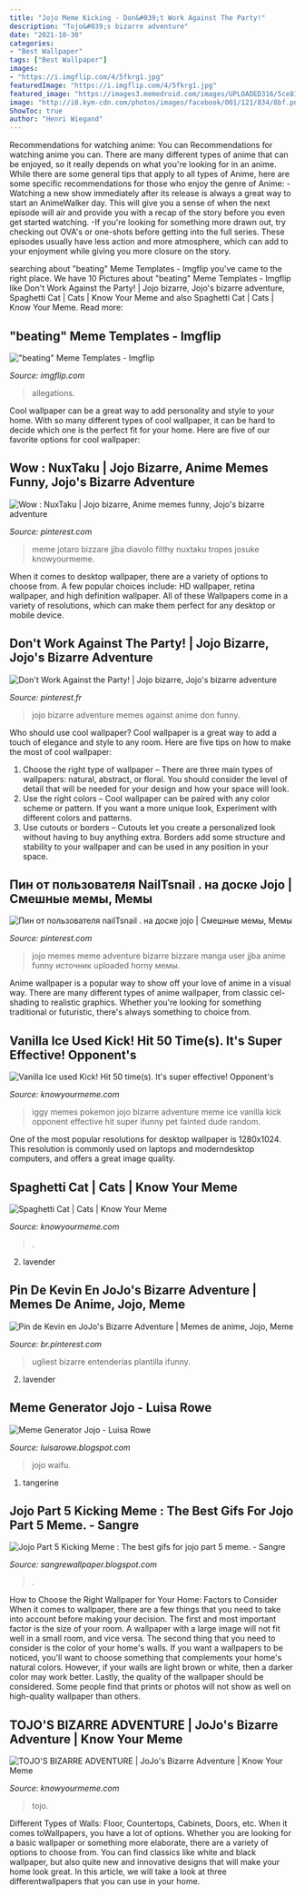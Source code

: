 ```yaml
---
title: "Jojo Meme Kicking - Don&#039;t Work Against The Party!"
description: "Tojo&#039;s bizarre adventure"
date: "2021-10-30"
categories:
- "Best Wallpaper"
tags: ["Best Wallpaper"]
images:
- "https://i.imgflip.com/4/5fkrg1.jpg"
featuredImage: "https://i.imgflip.com/4/5fkrg1.jpg"
featured_image: "https://images3.memedroid.com/images/UPLOADED316/5ce81fcc96be3.jpeg"
image: "http://i0.kym-cdn.com/photos/images/facebook/001/121/834/8bf.png"
ShowToc: true
author: "Henri Wiegand"
---
```



Recommendations for watching anime: You can
Recommendations for watching anime you can. There are many different types of anime that can be enjoyed, so it really depends on what you're looking for in an anime. While there are some general tips that apply to all types of Anime, here are some specific recommendations for those who enjoy the genre of Anime: 
-Watching a new show immediately after its release is always a great way to start an AnimeWalker day. This will give you a sense of when the next episode will air and provide you with a recap of the story before you even get started watching. 
-If you're looking for something more drawn out, try checking out OVA's or one-shots before getting into the full series. These episodes usually have less action and more atmosphere, which can add to your enjoyment while giving you more closure on the story.

	

		
searching about &quot;beating&quot; Meme Templates - Imgflip you've came to the right place. We have 10 Pictures about &quot;beating&quot; Meme Templates - Imgflip like Don&#039;t Work Against the Party! | Jojo bizarre, Jojo&#039;s bizarre adventure, Spaghetti Cat | Cats | Know Your Meme and also Spaghetti Cat | Cats | Know Your Meme. Read more:
		
    
## &quot;beating&quot; Meme Templates - Imgflip

<img loading=lazy src="https://i.imgflip.com/4/5fkrg1.jpg" onerror="this.onerror=null;this.src='https://tse2.mm.bing.net/th?id=OIP.EG8d-GhSfIsNM21vXPituAAAAA&amp;pid=15.1';" alt="&quot;beating&quot; Meme Templates - Imgflip">

_Source: imgflip.com_

>allegations. 

	

Cool wallpaper can be a great way to add personality and style to your home. With so many different types of cool wallpaper, it can be hard to decide which one is the perfect fit for your home. Here are five of our favorite options for cool wallpaper: 

    
## Wow : NuxTaku | Jojo Bizarre, Anime Memes Funny, Jojo&#039;s Bizarre Adventure

<img loading=lazy src="https://i.pinimg.com/736x/ea/aa/73/eaaa73850c59a5562f91caf583d16c06.jpg" onerror="this.onerror=null;this.src='https://tse4.mm.bing.net/th?id=OIP.HAkJ1nB_i07ZlAwCGxZaAQHaLh&amp;pid=15.1';" alt="Wow : NuxTaku | Jojo bizarre, Anime memes funny, Jojo&#039;s bizarre adventure">

_Source: pinterest.com_

>meme jotaro bizzare jjba diavolo filthy nuxtaku tropes josuke knowyourmeme. 

	

When it comes to desktop wallpaper, there are a variety of options to choose from. A few popular choices include: HD wallpaper, retina wallpaper, and high definition wallpaper. All of these Wallpapers come in a variety of resolutions, which can make them perfect for any desktop or mobile device. 

    
## Don&#039;t Work Against The Party! | Jojo Bizarre, Jojo&#039;s Bizarre Adventure

<img loading=lazy src="https://i.pinimg.com/originals/96/72/91/9672914d4f1125dd7a1155aaa5031f1d.jpg" onerror="this.onerror=null;this.src='https://tse4.mm.bing.net/th?id=OIP.FgeiFFVGb7Obbik_MrX5UAHaMj&amp;pid=15.1';" alt="Don&#039;t Work Against the Party! | Jojo bizarre, Jojo&#039;s bizarre adventure">

_Source: pinterest.fr_

>jojo bizarre adventure memes against anime don funny. 

	

Who should use cool wallpaper?
Cool wallpaper is a great way to add a touch of elegance and style to any room. Here are five tips on how to make the most of cool wallpaper: 
1) Choose the right type of wallpaper – There are three main types of wallpapers: natural, abstract, or floral. You should consider the level of detail that will be needed for your design and how your space will look. 
2) Use the right colors – Cool wallpaper can be paired with any color scheme or pattern. If you want a more unique look, Experiment with different colors and patterns. 
3) Use cutouts or borders – Cutouts let you create a personalized look without having to buy anything extra. Borders add some structure and stability to your wallpaper and can be used in any position in your space.

    
## Пин от пользователя NailTsnail . на доске Jojo | Смешные мемы, Мемы

<img loading=lazy src="https://i.pinimg.com/736x/c9/23/64/c923646175c818951933aff5cc67a73c.jpg" onerror="this.onerror=null;this.src='https://tse3.mm.bing.net/th?id=OIP.1ICYBJmyqxCRDxF2W5KWHQHaLh&amp;pid=15.1';" alt="Пин от пользователя nailTsnail . на доске jojo | Смешные мемы, Мемы">

_Source: pinterest.com_

>jojo memes meme adventure bizarre bizzare manga user jjba anime funny источник uploaded horny мемы. 

	

Anime wallpaper is a popular way to show off your love of anime in a visual way. There are many different types of anime wallpaper, from classic cel-shading to realistic graphics. Whether you're looking for something traditional or futuristic, there's always something to choice from.

    
## Vanilla Ice Used Kick! Hit 50 Time(s). It&#039;s Super Effective! Opponent&#039;s

<img loading=lazy src="http://i0.kym-cdn.com/photos/images/original/000/993/415/4df.png" onerror="this.onerror=null;this.src='https://tse3.mm.bing.net/th?id=OIP.rmMKTii0FSMQ7pGRry9FdgHaHb&amp;pid=15.1';" alt="Vanilla Ice used Kick! Hit 50 time(s). It&#039;s super effective! Opponent&#039;s">

_Source: knowyourmeme.com_

>iggy memes pokemon jojo bizarre adventure meme ice vanilla kick opponent effective hit super ifunny pet fainted dude random. 

	

One of the most popular resolutions for desktop wallpaper is 1280x1024. This resolution is commonly used on laptops and moderndesktop computers, and offers a great image quality.

    
## Spaghetti Cat | Cats | Know Your Meme

<img loading=lazy src="https://i.kym-cdn.com/photos/images/facebook/000/968/774/0ae.jpg" onerror="this.onerror=null;this.src='https://tse1.mm.bing.net/th?id=OIP.5aUA6cENr-qphR3qKYrD5QHaHa&amp;pid=15.1';" alt="Spaghetti Cat | Cats | Know Your Meme">

_Source: knowyourmeme.com_

>. 

	

2. lavender 

    
## Pin De Kevin En JoJo&#039;s Bizarre Adventure | Memes De Anime, Jojo, Meme

<img loading=lazy src="https://i.pinimg.com/736x/88/b4/15/88b415d8f881ba9774b6adc514947930.jpg" onerror="this.onerror=null;this.src='https://tse4.mm.bing.net/th?id=OIP.LVMY5TmaCdgtALLQWaOpWQHaN7&amp;pid=15.1';" alt="Pin de Kevin en JoJo&#039;s Bizarre Adventure | Memes de anime, Jojo, Meme">

_Source: br.pinterest.com_

>ugliest bizarre entenderias plantilla ifunny. 

	

2. lavender 

    
## Meme Generator Jojo - Luisa Rowe

<img loading=lazy src="https://pics.me.me/any-other-jojo-waifu-best-boy-also-new-meme-template-60821550.png" onerror="this.onerror=null;this.src='https://tse1.mm.bing.net/th?id=OIP.0deEknBch2KsVoD-bcbWdQHaJA&amp;pid=15.1';" alt="Meme Generator Jojo - Luisa Rowe">

_Source: luisarowe.blogspot.com_

>jojo waifu. 

	

1. tangerine 

    
## Jojo Part 5 Kicking Meme : The Best Gifs For Jojo Part 5 Meme. - Sangre

<img loading=lazy src="https://images3.memedroid.com/images/UPLOADED316/5ce81fcc96be3.jpeg" onerror="this.onerror=null;this.src='https://tse2.mm.bing.net/th?id=OIP.0X2QZvo4DVCYr2WPo1eiVgHaOB&amp;pid=15.1';" alt="Jojo Part 5 Kicking Meme : The best gifs for jojo part 5 meme. - Sangre">

_Source: sangrewallpaper.blogspot.com_

>. 

	

How to Choose the Right Wallpaper for Your Home: Factors to Consider
When it comes to wallpaper, there are a few things that you need to take into account before making your decision. The first and most important factor is the size of your room. A wallpaper with a large image will not fit well in a small room, and vice versa. 
The second thing that you need to consider is the color of your home's walls. If you want a wallpapers to be noticed, you'll want to choose something that complements your home's natural colors. However, if your walls are light brown or white, then a darker color may work better. 
Lastly, the quality of the wallpaper should be considered. Some people find that prints or photos will not show as well on high-quality wallpaper than others.

    
## TOJO&#039;S BIZARRE ADVENTURE | JoJo&#039;s Bizarre Adventure | Know Your Meme

<img loading=lazy src="http://i0.kym-cdn.com/photos/images/facebook/001/121/834/8bf.png" onerror="this.onerror=null;this.src='https://tse3.mm.bing.net/th?id=OIP.kKcaKg6W9z_53ukY-SWfyAHaEw&amp;pid=15.1';" alt="TOJO&#039;S BIZARRE ADVENTURE | JoJo&#039;s Bizarre Adventure | Know Your Meme">

_Source: knowyourmeme.com_

>tojo. 

	

Different Types of Walls: Floor, Countertops, Cabinets, Doors, etc.
When it comes toWallpapers, you have a lot of options. Whether you are looking for a basic wallpaper or something more elaborate, there are a variety of options to choose from. You can find classics like white and black wallpaper, but also quite new and innovative designs that will make your home look great. In this article, we will take a look at three differentwallpapers that you can use in your home.


